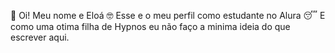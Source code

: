 🙂 Oi! Meu nome e Eloá
🤓 Esse e o meu perfil como estudante no Alura
😴 E como uma otima filha de Hypnos eu não faço a minima ideia do que escrever aqui.
